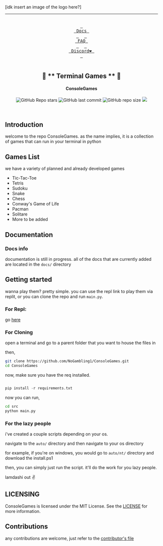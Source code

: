 [idk insert an image of the logo here?]

___

<div align="center">
<br>
  <a href="https://github.com/NoGambling1/ConsoleGames/tree/main/docs"><kbd> <br> Docs <br> </kbd></a>&ensp;&ensp;
  <a href="https://github.com/NoGambling1/ConsoleGames/tree/main/docs/FAQ"><kbd> <br> FAQ <br> </kbd></a>&ensp;&ensp;
  <a href="https://discord.gg/yYdE2S43cY"><kbd> <br> Discord❤️ <br> </kbd></a>
</div><br>

<div align="center">

## 💙 ** Terminal Games ** 💙
#### ConsoleGames

![GitHub Repo stars](https://img.shields.io/github/stars/NoGambling1/ConsoleGames?style=for-the-badge&color=cba6f7) ![GitHub last commit](https://img.shields.io/github/last-commit/NoGambling1/ConsoleGames?style=for-the-badge&color=b4befe) ![GitHub repo size](https://img.shields.io/github/repo-size/NoGambling1/ConsoleGames?style=for-the-badge&color=cba6f7) <a href="https://discord.gg/yYdE2S43cY"> <img src="https://img.shields.io/discord/1087366162767167498?style=for-the-badge&logo=discord&color=cba6f7&link=https%3A%2F%2Fdiscord.gg%9yYdE2S43cY"> </a>

<br/>
</div>


## Introduction

welcome to the repo ConsoleGames. as the name implies, it is a collection of games that can run in your terminal in python

## Games List

we have a variety of planned and already developed games
  - Tic-Tac-Toe
  - Tetris
  - Sudoku
  - Snake
  - Chess
  - Conway's Game of Life
  - Pacman
  - Solitare
  - More to be added

## Documentation

### Docs info

documentation is still in progress. all of the docs that are currently added are located in the `docs/` directory

## Getting started

wanna play them? pretty simple. you can use the repl link to play them via replit, or you can clone the repo and run `main.py`.

### For Repl:

go [here](https://replit.com/@orangejuiceplz/ConsoleGames)

### For Cloning

open a terminal and go to a parent folder that you want to house the files in

then,

```bash
git clone https://github.com/NoGambling1/ConsoleGames.git
cd ConsoleGames
```
now, make sure you have the req installed.

```python

pip install -r requirements.txt

```
now you can run,

```bash
cd src
python main.py
```
### For the lazy people

i've created a couple scripts depending on your os.

navigate to the `auto/` directory and then navigate to your os directory

for example, if you're on windows, you would go to `auto/nt/` directory and download the install.ps1

then, you can simply just run the script. it'll do the work for you lazy people.

lamdashi out ✌️

## LICENSING

ConsoleGames is licensed under the MIT License. See the  [LICENSE](https://github.com/NoGambling1/ConsoleGames/blob/main/LICENSE) for more information.

## Contributions

any contributions are welcome, just refer to the [contributor's file](https://github.com/NoGambling1/ConsoleGames/blob/main/docs/CONTRIBUTING.md)
